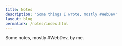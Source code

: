 ```yaml
---
title: Notes
description: 'Some things I wrote, mostly #WebDev'
layout: blog
permalink: /notes/index.html
---
```


Some notes, mostly #WebDev, by me.
